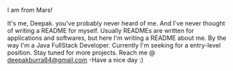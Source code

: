 I am from Mars!

It's me, Deepak. you've probably never heard of me. And I've never thought of writing a README for myself. Usually READMEs are written for applications and softwares, but here I'm writing a README about me. By the way I'm a Java FullStack Developer. Currently I'm seeking for a entry-level position. 
Stay tuned for more projects.
Reach me @ deepakburra84@gmail.com
            -Have a nice day :)

<!---
deepakburra/deepakburra is a ✨ special ✨ repository because its `README.md` (this file) appears on your GitHub profile.
You can click the Preview link to take a look at your changes.
--->
